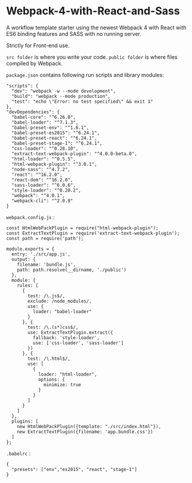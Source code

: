 # Webpack-4-with-React-and-Sass
A workflow template starter using the newest Webpack 4 with React with ES6 binding features and SASS with no running server.

Strictly for Front-end use.

```src folder``` is where you write your code.
```public folder``` is where files compiled by Webpack.

```package.json``` contains following run scripts and library modules:
```
"scripts": {
  "dev": "webpack -w --mode development",
  "build": "webpack --mode production",
  "test": "echo \"Error: no test specified\" && exit 1"
},
"devDependencies": {
  "babel-core": "^6.26.0",
  "babel-loader": "^7.1.3",
  "babel-preset-env": "^1.6.1",
  "babel-preset-es2015": "^6.24.1",
  "babel-preset-react": "^6.24.1",
  "babel-preset-stage-1": "^6.24.1",
  "css-loader": "^0.28.10",
  "extract-text-webpack-plugin": "^4.0.0-beta.0",
  "html-loader": "^0.5.5",
  "html-webpack-plugin": "^3.0.1",
  "node-sass": "^4.7.2",
  "react": "^16.2.0",
  "react-dom": "^16.2.0",
  "sass-loader": "^6.0.6",
  "style-loader": "^0.20.2",
  "webpack": "^4.0.1",
  "webpack-cli": "^2.0.9"
}
```

```webpack.config.js``` :

```
const HtmlWebPackPlugin = require("html-webpack-plugin");
const ExtractTextPlugin = require('extract-text-webpack-plugin');
const path = require('path');

module.exports = {
  entry: './src/app.js',
  output: {
    filename: 'bundle.js',
    path: path.resolve(__dirname, './public')
  },
  module: {
    rules: [
      {
        test: /\.js$/,
        exclude: /node_modules/,
        use: {
          loader: "babel-loader"
        }
      }, {
        test: /\.(s*)css$/,
        use: ExtractTextPlugin.extract({
          fallback: 'style-loader',
          use: ['css-loader', 'sass-loader']
        })
      }, {
        test: /\.html$/,
        use: [
          {
            loader: "html-loader",
            options: {
              minimize: true
            }
          }
        ]
      }
    ]
  },
  plugins: [
    new HtmlWebPackPlugin({template: "./src/index.html"}),
    new ExtractTextPlugin({filename: 'app.bundle.css'})
  ]
};
```

```.babelrc``` :
```
{
  "presets": ["env","es2015", "react", "stage-1"]
}

```
